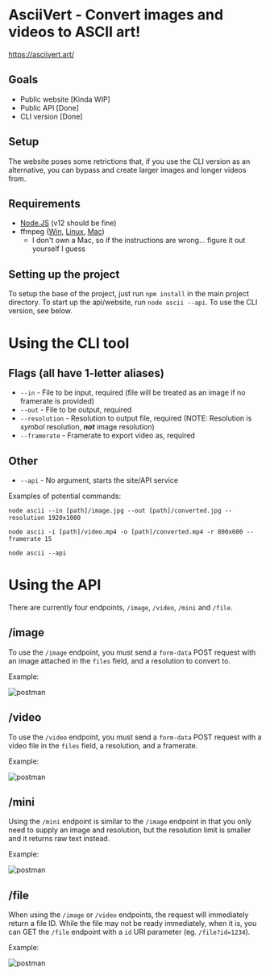 # AsciiVert - Convert images and videos to ASCII art!

https://asciivert.art/

## Goals

* Public website [Kinda WIP]
* Public API [Done]
* CLI version [Done]

## Setup

The website poses some retrictions that, if you use the CLI version as an alternative, you can bypass and create larger images and longer videos from.

## Requirements

* [Node.JS](https://nodejs.org/en/) (v12 should be fine)
* ffmpeg ([Win](https://windowsloop.com/install-ffmpeg-windows-10/), [Linux](https://www.ostechnix.com/install-ffmpeg-linux/), [Mac](https://sites.duke.edu/ddmc/2013/12/30/install-ffmpeg-on-a-mac/))
  * I don't own a Mac, so if the instructions are wrong... figure it out yourself I guess

## Setting up the project

To setup the base of the project, just run `npm install` in the main project directory.
To start up the api/website, run `node ascii --api`.
To use the CLI version, see below.

# Using the CLI tool

## Flags (all have 1-letter aliases)

* `--in` - File to be input, required (file will be treated as an image if no framerate is provided)
* `--out` - File to be output, required
* `--resolution` - Resolution to output file, required (NOTE: Resolution is *symbol* resolution, ***not*** image resolution)
* `--framerate` - Framerate to export video as, required

## Other

* `--api` - No argument, starts the site/API service

Examples of potential commands:

`node ascii --in [path]/image.jpg --out [path]/converted.jpg --resolution 1920x1080`

`node ascii -i [path]/video.mp4 -o [path]/converted.mp4 -r 800x600 --framerate 15`

`node ascii --api`

# Using the API

There are currently four endpoints, `/image`, `/video`, `/mini` and `/file`.

## /image
To use the `/image` endpoint, you must send a `form-data` POST request with an image attached in the `files` field, and a resolution to convert to.

Example:

![postman](https://i.paste.pics/5a00b4edf2b8f6ff3020ec21da21bdb5.png?trs=7c74ea5877599d9b712bc0a138239b8f75236e1ccae520c4cb95ae3fa4bf98ff)

## /video

To use the `/video` endpoint, you must send a `form-data` POST request with a video file in the `files` field, a resolution, and a framerate.

Example:

![postman](https://user-images.githubusercontent.com/25207995/87893157-dec66000-c9f3-11ea-8780-76aac017c9b1.png)

## /mini

Using the `/mini` endpoint is similar to the `/image` endpoint in that you only need to supply an image and resolution, but the resolution limit is smaller and it returns raw text instead.

Example:

![postman](https://user-images.githubusercontent.com/25207995/87893303-5d230200-c9f4-11ea-9dc0-1c7d9d8b24c9.png)

## /file

When using the `/image` or `/video` endpoints, the request will immediately return a file ID. While the file may not be ready immediately, when it is, you can GET the `/file` endpoint with a `id` URI parameter (eg. `/file?id=1234`).

Example:

![postman](https://user-images.githubusercontent.com/25207995/87893495-f0f4ce00-c9f4-11ea-9596-c6a905a3bcce.png)
